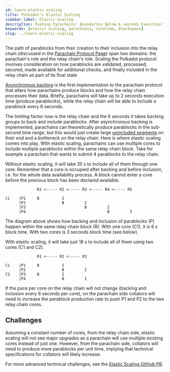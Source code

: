 ```yaml
---
id: learn-elastic-scaling
title: Polkadot's Elastic Scaling
sidebar_label: Elastic Scaling
description: Pushing Parachains' Boundaries Below 6 seconds Execution Time.
keywords: [elastic scaling, parachains, coretime, blockspace]
slug: ../learn-elastic-scaling
---
```


The path of parablocks from their creation to their inclusion into the relay chain (discussed in the
[Parachain Protocol Page](./learn-parachains-protocol.md)) span two domains: the parachain's role and
the relay chain's role. Scaling the Polkadot protocol involves consideration on how parablocks are validated, processed, secured, made available for additional checks, and finally included
in the relay chain as part of its final state

[Asynchronous backing](./learn-async-backing.md) is the first implementation to the parachain
protocol that alters how parachains produce blocks and how the relay chain processes their data.
Briefly, parachains will take up to 2 seconds execution time (produce parablocks), while the relay
chain will be able to include a parablock every 6 seconds.

The limiting factor now is the relay chain and the 6 seconds it takes backing groups to back and
include parablocks. After asynchronous backing is implemented, parachains can theoretically produce
parablocks in the sub-second time range, but this would just create large
[unincluded segments](./learn-async-backing.md#unincluded-segments) on their end and a bottleneck on
the relay chain. Here is where elastic scaling comes into play. With elastic scaling, parachains can
use multiple cores to include multiple parablocks within the same relay chain block. Take for
example a parachain that wants to submit 4 parablocks to the relay chain:

Without elastic scaling, it will take 35 s to include all of them through one core. Remember that a
core is occupied after backing and before inclusion, i.e. for the whole data availability process. A
block cannot enter a core before the previous block has been declared available.

```
              R1 <----- R2 <----- R3 <----- R4 <----- R5

C1    |P1     B          I
      |P2                B         I
      |P3                          B         I
      |P4                                    B         I

```

The diagram above shows how backing and inclusion of parablocks (P) happen within the same relay
chain block (R). With one core (C1), it is 6 s block time. With two cores is 3 seconds block time
(see below).

With elastic scaling, it will take just 18 s to include all of them using two cores (C1 and C2).

```
              R1 <----- R2 <----- R3

C1    |P1     B          I
      |P2                B         I
C2    |P3     B          I
      |P4                B         I

```

If the pace per core on the relay chain will not change (backing and inclusion every 6 seconds per
core), on the parachain side collators will need to increase the parablock production rate to push
P1 and P2 to the two relay chain cores.

## Challenges

Assuming a constant number of cores, from the relay chain side, elastic scaling will not see major
upgrades as a parachain will use multiple existing cores instead of just one. However, from the
parachain side, collators will need to produce more parablocks per unit time, implying that
technical specifications for collators will likely increase.

For more advanced technical challenges, see the
[Elastic Scaling GitHub PR](https://github.com/paritytech/polkadot-sdk/issues/1829).
